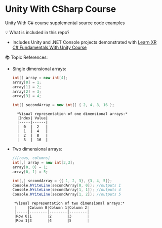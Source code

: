 # Unity With CSharp Course
Unity With C# course supplemental source code examples

💡 What is included in this repo? 
* Includes Unity and .NET Console projects demonstrated with [Learn XR C# Fundamentals With Unity Course](https://www.learnxr.io/c-programming-fundamentals-with-unity)

📚 Topic References:

* Single dimensional arrays:
    ```csharp
    int[] array = new int[4];
    array[0] = 1;
    array[1] = 2;
    array[2] = 3;
    array[3] = 4;

    int[] secondArray = new int[] { 2, 4, 8, 16 };
    ```
        *Visual representation of one dimensional arrays:*
        |Index| Value|
        |-----|------|
        |  0  |  2   |
        |  1  |  4   |
        |  2  |  8   |
        |  3  |  16  |

* Two dimensional arrays:


    ```csharp
    //[rows, columns]
    int[,] array = new int[3,3];
    array[0, 0] = 1;
    array[0, 1] = 5;

    int[,] secondArray = {{ 1, 2, 3}, {3, 4, 5}};
    Console.WriteLine(secondArray[0, 0]); //outputs 1
    Console.WriteLine(secondArray[1, 1]); //outputs 4
    Console.WriteLine(secondArray[1, 2]); //outputs 5
```
    *Visual representation of two dimensional arrays:*
    |     |Column 0|Column 1|Column 2|
    |-----|--------|--------|--------|
    |Row 0|1       |2       |3       |
    |Row 1|3       |4       |5       |
